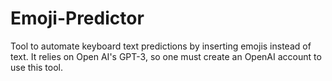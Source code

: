 # Emoji-Predictor
Tool to automate keyboard text predictions by inserting emojis instead of text. It relies on Open AI's GPT-3, so one must create an OpenAI account to use this tool. 

